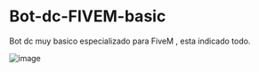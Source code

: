 # Bot-dc-FIVEM-basic
Bot dc muy basico especializado para FiveM , esta indicado todo.




 ![image](https://github.com/user-attachments/assets/df7fbb65-5a00-445d-ac05-882672634e0c)
